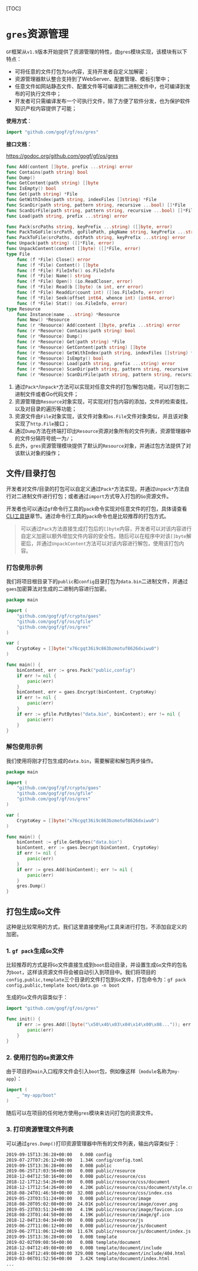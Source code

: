 [TOC]

# `gres`资源管理

`GF`框架从`v1.9`版本开始提供了资源管理的特性，由`gres`模块实现，该模块有以下特点：
- 可将任意的文件打包为`Go`内容，支持开发者自定义加解密；
- 资源管理器默认整合支持到了WebServer、配置管理、模板引擎中；
- 任意文件如网站静态文件、配置文件等可编译到二进制文件中，也可编译到发布的可执行文件中；
- 开发者可只需编译发布一个可执行文件，除了方便了软件分发，也为保护软件知识产权内容提供了可能；

**使用方式**：
```go
import "github.com/gogf/gf/os/gres"
```

**接口文档**： 

https://godoc.org/github.com/gogf/gf/os/gres

```go
func Add(content []byte, prefix ...string) error
func Contains(path string) bool
func Dump()
func GetContent(path string) []byte
func IsEmpty() bool
func Get(path string) *File
func GetWithIndex(path string, indexFiles []string) *File
func ScanDir(path string, pattern string, recursive ...bool) []*File
func ScanDirFile(path string, pattern string, recursive ...bool) []*File
func Load(path string, prefix ...string) error

func Pack(srcPaths string, keyPrefix ...string) ([]byte, error)
func PackToGoFile(srcPath, goFilePath, pkgName string, keyPrefix ...string) error
func PackToFile(srcPaths, dstPath string, keyPrefix ...string) error
func Unpack(path string) ([]*File, error)
func UnpackContent(content []byte) ([]*File, error)
type File
    func (f *File) Close() error
    func (f *File) Content() []byte
    func (f *File) FileInfo() os.FileInfo
    func (f *File) Name() string
    func (f *File) Open() (io.ReadCloser, error)
    func (f *File) Read(b []byte) (n int, err error)
    func (f *File) Readdir(count int) ([]os.FileInfo, error)
    func (f *File) Seek(offset int64, whence int) (int64, error)
    func (f *File) Stat() (os.FileInfo, error)
type Resource
    func Instance(name ...string) *Resource
    func New() *Resource
    func (r *Resource) Add(content []byte, prefix ...string) error
    func (r *Resource) Contains(path string) bool
    func (r *Resource) Dump()
    func (r *Resource) Get(path string) *File
    func (r *Resource) GetContent(path string) []byte
    func (r *Resource) GetWithIndex(path string, indexFiles []string) *File
    func (r *Resource) IsEmpty() bool
    func (r *Resource) Load(path string, prefix ...string) error
    func (r *Resource) ScanDir(path string, pattern string, recursive ...bool) []*File
    func (r *Resource) ScanDirFile(path string, pattern string, recursive ...bool) []*File
```

1. 通过`Pack*`/`Unpack*`方法可以实现对任意文件的打包/解包功能，可以打包到二进制文件或者Go代码文件；
1. 资源管理由`Resource`对象实现，可实现对打包内容的添加，文件的检索查找，以及对目录的遍历等功能；
1. 资源文件由`File`对象实现，该文件对象和`os.File`文件对象类似，并且该对象实现了`http.File`接口；
1. 通过`Dump`方法在终端打印出`Resource`资源对象所有的文件列表，资源管理器中的文件分隔符号统一为`/`；
1. 此外，`gres`资源管理模块提供了默认的`Resource`对象，并通过包方法提供了对该默认对象的操作；

## 文件/目录打包

开发者对文件/目录的打包可以自定义通过`Pack*`方法实现，并通过`Unpack*`方法自行对二进制文件进行打包；或者通过`import`方式导入打包的`Go`资源文件。

开发者也可以通过`gf`命令行工具的`pack`命令实现对任意文件的打包，具体请查看[CLI工具链](toolchain/cli.md)章节。通过命令行工具的`pack`命令也是比较推荐的打包方式。

> 可以通过`Pack`方法直接生成打包后的`[]byte`内容，开发者可以对该内容进行自定义加密以额外增加文件内容的安全性。随后可以在程序中对该`[]byte`解密后，并通过`UnpackContent`方法可以对该内容进行解包，使用该打包内容。


### 打包使用示例

我们将项目根目录下的`public`和`config`目录打包为`data.bin`二进制文件，并通过`gaes`加密算法对生成的二进制内容进行加密。

```go
package main

import (
	"github.com/gogf/gf/crypto/gaes"
	"github.com/gogf/gf/os/gfile"
	"github.com/gogf/gf/os/gres"
)

var (
	CryptoKey = []byte("x76cgqt36i9c863bzmotuf8626dxiwu0")
)

func main() {
	binContent, err := gres.Pack("public,config")
	if err != nil {
		panic(err)
	}
	binContent, err = gaes.Encrypt(binContent, CryptoKey)
	if err != nil {
		panic(err)
	}
	if err := gfile.PutBytes("data.bin", binContent); err != nil {
		panic(err)
	}
}
```

### 解包使用示例

我们使用将刚才打包生成的`data.bin`，需要解密和解包两步操作。

```go
package main

import (
	"github.com/gogf/gf/crypto/gaes"
	"github.com/gogf/gf/os/gfile"
	"github.com/gogf/gf/os/gres"
)

var (
	CryptoKey = []byte("x76cgqt36i9c863bzmotuf8626dxiwu0")
)

func main() {
	binContent := gfile.GetBytes("data.bin")
	binContent, err := gaes.Decrypt(binContent, CryptoKey)
	if err != nil {
		panic(err)
	}
	if err := gres.Add(binContent); err != nil {
		panic(err)
	}
	gres.Dump()
}
```


## 打包生成`Go`文件

这种是比较常用的方式，我们这里直接使用`gf`工具来进行打包，不添加自定义的加密。

### 1. `gf pack`生成`Go`文件

比较推荐的方式是将`Go`文件直接生成到`boot`启动目录，并设置生成`Go`文件的包名为`boot`，这样该资源文件将会被自动引入到项目中。我们将项目的`config,public,template`三个目录的文件打包到`Go`文件，打包命令为：`gf pack config,public,template boot/data.go -n boot`

生成的`Go`文件内容类似于：
```go
import "github.com/gogf/gf/os/gres"

func init() {
	if err := gres.Add([]byte("\x50\x4b\x03\x04\x14\x00\x08...")); err != nil {
		panic(err)
	}
}
```

### 2. 使用打包的`Go`资源文件

由于项目的`main`入口程序文件会引入`boot`包，例如像这样（`module`名称为`my-app`）：
```go
import (
	_ "my-app/boot"
)
```
随后可以在项目的任何地方使用`gres`模块来访问打包的资源文件。

### 3. 打印资源管理文件列表
可以通过`gres.Dump()`打印资源管理器中所有的文件列表，输出内容类似于：
```html
2019-09-15T13:36:28+00:00   0.00B config
2019-07-27T07:26:12+00:00   1.34K config/config.toml
2019-09-15T13:36:28+00:00   0.00B public
2019-06-25T17:03:56+00:00   0.00B public/resource
2018-12-04T12:50:16+00:00   0.00B public/resource/css
2018-12-17T12:54:26+00:00   0.00B public/resource/css/document
2018-12-17T12:54:26+00:00   4.20K public/resource/css/document/style.css
2018-08-24T01:46:58+00:00  32.00B public/resource/css/index.css
2019-05-23T03:51:24+00:00   0.00B public/resource/image
2018-08-20T05:02:08+00:00  24.01K public/resource/image/cover.png
2019-05-23T03:51:24+00:00   4.19K public/resource/image/favicon.ico
2018-08-23T01:44:50+00:00   4.19K public/resource/image/gf.ico
2018-12-04T13:04:34+00:00   0.00B public/resource/js
2019-06-27T11:06:12+00:00   0.00B public/resource/js/document
2019-06-27T11:06:12+00:00  11.67K public/resource/js/document/index.js
2019-09-15T13:36:28+00:00   0.00B template
2019-02-02T09:08:56+00:00   0.00B template/document
2018-12-04T12:49:08+00:00   0.00B template/document/include
2018-12-04T12:49:08+00:00 329.00B template/document/include/404.html
2019-03-06T01:52:56+00:00   3.42K template/document/index.html
...
```








